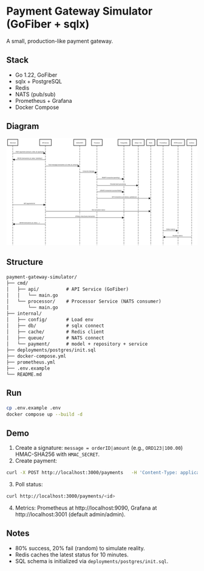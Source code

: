 # Payment Gateway Simulator (GoFiber + sqlx)

A small, production-like payment gateway.

## Stack
- Go 1.22, GoFiber
- sqlx + PostgreSQL
- Redis
- NATS (pub/sub)
- Prometheus + Grafana
- Docker Compose

## Diagram


![Payment Gateway Simulator Diagram](img/diagram.svg)


## Structure
```
payment-gateway-simulator/
├── cmd/
│   ├── api/          # API Service (GoFiber)
│   │   └── main.go
│   └── processor/    # Processor Service (NATS consumer)
│       └── main.go
├── internal/
│   ├── config/       # Load env
│   ├── db/           # sqlx connect
│   ├── cache/        # Redis client
│   ├── queue/        # NATS connect
│   └── payment/      # model + repository + service
├── deployments/postgres/init.sql
├── docker-compose.yml
├── prometheus.yml
├── .env.example
└── README.md 

```
## Run
```bash
cp .env.example .env   
docker compose up --build -d
```

## Demo
1. Create a signature: `message = orderID|amount` (e.g., `ORD123|100.00`) HMAC-SHA256 with `HMAC_SECRET`.
2. Create payment:
```bash
curl -X POST http://localhost:3000/payments   -H 'Content-Type: application/json'   -d '{"order_id":"ORD123","amount":100.00,"signature":"<hex-signature>"}'
```
3. Poll status:
```bash
curl http://localhost:3000/payments/<id>
```
4. Metrics: Prometheus at http://localhost:9090, Grafana at http://localhost:3001 (default admin/admin).

## Notes
- 80% success, 20% fail (random) to simulate reality.
- Redis caches the latest status for 10 minutes.
- SQL schema is initialized via `deployments/postgres/init.sql`.
```

